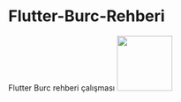 # Flutter-Burc-Rehberi
Flutter Burc rehberi çalışması
<img src="![Anasayfa](https://user-images.githubusercontent.com/57840150/141260264-82ba58af-7d38-40d7-88aa-9d7acb965dff.png" width=100)>
